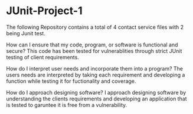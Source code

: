 # JUnit-Project-1
The following Repository contains a total of 4 contact service files with 2 being Junit test.

How can I ensure that my code, program, or software is functional and secure?
This code has been tested for vulnerablities through strict JUnit testing of client requirements.

How do I interpret user needs and incorporate them into a program?
The users needs are interpreted by taking each requirement and developing a function while testing it for fuctionality and coverage.

How do I approach designing software?
I approach designing software by understanding the clients requirements and developing an application that is tested to garuntee it is free from a vulnerability.
